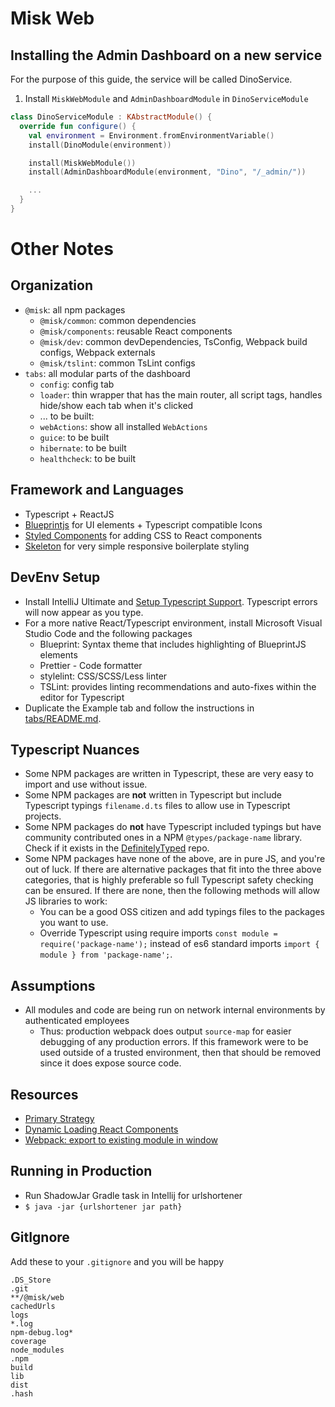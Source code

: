 # Misk Web

## Installing the Admin Dashboard on a new service

For the purpose of this guide, the service will be called DinoService.

1. Install `MiskWebModule` and `AdminDashboardModule` in `DinoServiceModule`

```Kotlin
class DinoServiceModule : KAbstractModule() {
  override fun configure() {
    val environment = Environment.fromEnvironmentVariable()
    install(DinoModule(environment))

    install(MiskWebModule())
    install(AdminDashboardModule(environment, "Dino", "/_admin/"))

    ...
  }
}
```

# Other Notes

## Organization

- `@misk`: all npm packages
  - `@misk/common`: common dependencies
  - `@misk/components`: reusable React components
  - `@misk/dev`: common devDependencies, TsConfig, Webpack build configs, Webpack externals
  - `@misk/tslint`: common TsLint configs
- `tabs`: all modular parts of the dashboard
  - `config`: config tab
  - `loader`: thin wrapper that has the main router, all script tags, handles hide/show each tab when it's clicked
  - ... to be built:
  - `webActions`: show all installed `WebActions`
  - `guice`: to be built
  - `hibernate`: to be built
  - `healthcheck`: to be built

## Framework and Languages

- Typescript + ReactJS
- [Blueprintjs](http://blueprintjs.com/) for UI elements + Typescript compatible Icons
- [Styled Components](https://www.styled-components.com/) for adding CSS to React components
- [Skeleton](http://getskeleton.com/) for very simple responsive boilerplate styling

## DevEnv Setup

- Install IntelliJ Ultimate and [Setup Typescript Support](https://www.jetbrains.com/help/idea/2017.1/typescript-support.html). Typescript errors will now appear as you type.
- For a more native React/Typescript environment, install Microsoft Visual Studio Code and the following packages
  - Blueprint: Syntax theme that includes highlighting of BlueprintJS elements
  - Prettier - Code formatter
  - stylelint: CSS/SCSS/Less linter
  - TSLint: provides linting recommendations and auto-fixes within the editor for Typescript
- Duplicate the Example tab and follow the instructions in [tabs/README.md](./tabs/README.md).

## Typescript Nuances

- Some NPM packages are written in Typescript, these are very easy to import and use without issue.
- Some NPM packages are **not** written in Typescript but include Typescript typings `filename.d.ts` files to allow use in Typescript projects.
- Some NPM packages do **not** have Typescript included typings but have community contributed ones in a NPM `@types/package-name` library. Check if it exists in the [DefinitelyTyped](https://github.com/DefinitelyTyped/DefinitelyTyped) repo.
- Some NPM packages have none of the above, are in pure JS, and you're out of luck. If there are alternative packages that fit into the three above categories, that is highly preferable so full Typescript safety checking can be ensured. If there are none, then the following methods will allow JS libraries to work:
  - You can be a good OSS citizen and add typings files to the packages you want to use.
  - Override Typescript using require imports `const module = require('package-name');` instead of es6 standard imports `import { module } from 'package-name';`.

## Assumptions

- All modules and code are being run on network internal environments by authenticated employees
  - Thus: production webpack does output `source-map` for easier debugging of any production errors. If this framework were to be used outside of a trusted environment, then that should be removed since it does expose source code.

## Resources

- [Primary Strategy](https://stackoverflow.com/questions/44778265/dynamically-loading-react-components)
- [Dynamic Loading React Components](https://www.slightedgecoder.com/2017/12/03/loading-react-components-dynamically-demand/)
- [Webpack: export to existing module in window](https://stackoverflow.com/questions/30539725/webpack-export-to-existing-module-in-window?utm_medium=organic&utm_source=google_rich_qa&utm_campaign=google_rich_qa)

## Running in Production

- Run ShadowJar Gradle task in Intellij for urlshortener
- `$ java -jar {urlshortener jar path}`

## GitIgnore

Add these to your `.gitignore` and you will be happy

```
.DS_Store
.git
**/@misk/web
cachedUrls
logs
*.log
npm-debug.log*
coverage
node_modules
.npm
build
lib
dist
.hash
```
